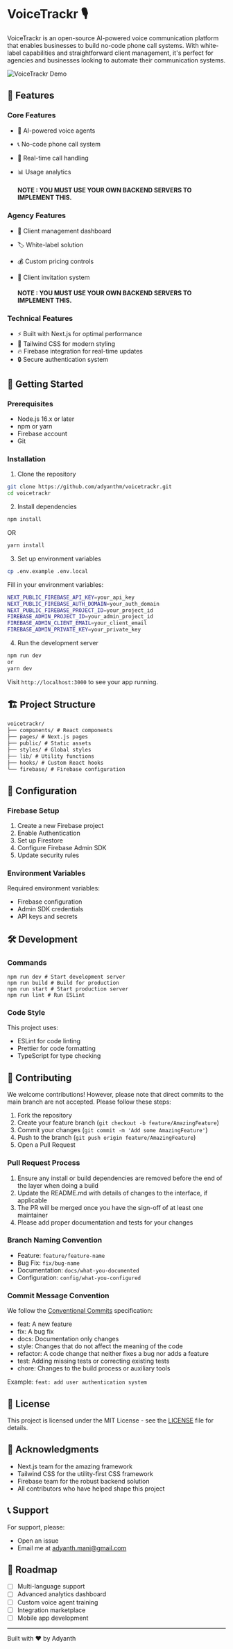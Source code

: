 # VoiceTrackr 🎙️

VoiceTrackr is an open-source AI-powered voice communication platform that enables businesses to build no-code phone call systems. With white-label capabilities and straightforward client management, it&apos;s perfect for agencies and businesses looking to automate their communication systems.

![VoiceTrackr Demo](demo.gif)

## 🌟 Features

### Core Features

- 🤖 AI-powered voice agents
- 📞 No-code phone call system
- 🔄 Real-time call handling
- 📊 Usage analytics

  #### NOTE : YOU MUST USE YOUR OWN BACKEND SERVERS TO IMPLEMENT THIS.

### Agency Features

- 👥 Client management dashboard
- 🏷️ White-label solution
- 💰 Custom pricing controls
- 📧 Client invitation system

  #### NOTE : YOU MUST USE YOUR OWN BACKEND SERVERS TO IMPLEMENT THIS.

### Technical Features

- ⚡ Built with Next.js for optimal performance
- 🎨 Tailwind CSS for modern styling
- 🔥 Firebase integration for real-time updates
- 🔒 Secure authentication system

## 🚀 Getting Started

### Prerequisites

- Node.js 16.x or later
- npm or yarn
- Firebase account
- Git

### Installation

1. Clone the repository

```bash
git clone https://github.com/adyanthm/voicetrackr.git
cd voicetrackr
```

2. Install dependencies

```bash
npm install
```

OR

```bash
yarn install
```

3. Set up environment variables

```bash
cp .env.example .env.local
```

Fill in your environment variables:

```bash
NEXT_PUBLIC_FIREBASE_API_KEY=your_api_key
NEXT_PUBLIC_FIREBASE_AUTH_DOMAIN=your_auth_domain
NEXT_PUBLIC_FIREBASE_PROJECT_ID=your_project_id
FIREBASE_ADMIN_PROJECT_ID=your_admin_project_id
FIREBASE_ADMIN_CLIENT_EMAIL=your_client_email
FIREBASE_ADMIN_PRIVATE_KEY=your_private_key
```

4. Run the development server

```bash
npm run dev
or
yarn dev
```

Visit `http://localhost:3000` to see your app running.

## 🏗️ Project Structure

```txt
voicetrackr/
├── components/ # React components
├── pages/ # Next.js pages
├── public/ # Static assets
├── styles/ # Global styles
├── lib/ # Utility functions
├── hooks/ # Custom React hooks
└── firebase/ # Firebase configuration
```

## 🔧 Configuration

### Firebase Setup

1. Create a new Firebase project
2. Enable Authentication
3. Set up Firestore
4. Configure Firebase Admin SDK
5. Update security rules

### Environment Variables

Required environment variables:

- Firebase configuration
- Admin SDK credentials
- API keys and secrets

## 🛠️ Development

### Commands

```
npm run dev # Start development server
npm run build # Build for production
npm run start # Start production server
npm run lint # Run ESLint
```

### Code Style

This project uses:

- ESLint for code linting
- Prettier for code formatting
- TypeScript for type checking

## 🤝 Contributing

We welcome contributions! However, please note that direct commits to the main branch are not accepted. Please follow these steps:

1. Fork the repository
2. Create your feature branch (`git checkout -b feature/AmazingFeature`)
3. Commit your changes (`git commit -m 'Add some AmazingFeature'`)
4. Push to the branch (`git push origin feature/AmazingFeature`)
5. Open a Pull Request

### Pull Request Process

1. Ensure any install or build dependencies are removed before the end of the layer when doing a build
2. Update the README.md with details of changes to the interface, if applicable
3. The PR will be merged once you have the sign-off of at least one maintainer
4. Please add proper documentation and tests for your changes

### Branch Naming Convention

- Feature: `feature/feature-name`
- Bug Fix: `fix/bug-name`
- Documentation: `docs/what-you-documented`
- Configuration: `config/what-you-configured`

### Commit Message Convention

We follow the [Conventional Commits](https://www.conventionalcommits.org/) specification:

- feat: A new feature
- fix: A bug fix
- docs: Documentation only changes
- style: Changes that do not affect the meaning of the code
- refactor: A code change that neither fixes a bug nor adds a feature
- test: Adding missing tests or correcting existing tests
- chore: Changes to the build process or auxiliary tools

Example: `feat: add user authentication system`

## 📄 License

This project is licensed under the MIT License - see the [LICENSE](LICENSE) file for details.

## 🙏 Acknowledgments

- Next.js team for the amazing framework
- Tailwind CSS for the utility-first CSS framework
- Firebase team for the robust backend solution
- All contributors who have helped shape this project

## 📞 Support

For support, please:

- Open an issue
- Email me at adyanth.mani@gmail.com

## 🔮 Roadmap

- [ ] Multi-language support
- [ ] Advanced analytics dashboard
- [ ] Custom voice agent training
- [ ] Integration marketplace
- [ ] Mobile app development

---

Built with ❤️ by Adyanth
